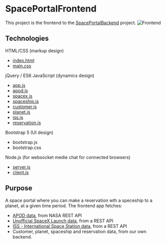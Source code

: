 # SpacePortalFrontend
This project is the frontend to the [SpacePortalBackend](https://github.com/RonniKahalani/SpacePortalBackend) project.
![Frontend](https://user-images.githubusercontent.com/8819076/186982448-eb34f465-60ae-4706-81d6-263b153c9b6c.png)

## Technologies

HTML/CSS (markup design)
-  [index.html](https://github.com/RonniKahalani/SpacePortalFrontend/blob/master/html/index.html)
-  [main.css](https://github.com/RonniKahalani/SpacePortalFrontend/blob/master/css/main.css)

jQuery / ES6 JavaScript (dynamics design)
-   [app.js](https://github.com/RonniKahalani/SpacePortalFrontend/blob/master/js/app.js)
-   [apod.js](https://github.com/RonniKahalani/SpacePortalFrontend/blob/master/js/apod.js)
-   [spacex.js](https://github.com/RonniKahalani/SpacePortalFrontend/blob/master/js/spacex.js)
-   [spaceship.js](https://github.com/RonniKahalani/SpacePortalFrontend/blob/master/js/spaceship.js)
-   [customer.js](https://github.com/RonniKahalani/SpacePortalFrontend/blob/master/js/customer.js)
-   [planet.js](https://github.com/RonniKahalani/SpacePortalFrontend/blob/master/js/planet.js)
-   [iss.js](https://github.com/RonniKahalani/SpacePortalFrontend/blob/master/js/iss.js)
-   [reservation.js](https://github.com/RonniKahalani/SpacePortalFrontend/blob/master/js/reservation.js)

Bootstrap 5 (UI design)
-  bootstrap.js
-  bootstrap.css

Node.js (for websocket medie chat for connected browsers)
-  [server.js](https://github.com/RonniKahalani/SpacePortalFrontend/blob/master/js/server.js)
-  [client.js](https://github.com/RonniKahalani/SpacePortalFrontend/blob/master/js/client.js)

## Purpose
A space portal where you can make a reservation wth a speceship to a planet, at a given time period.
The frontend app fetches:
- [APOD data](https://api.wheretheiss.at/v1/satellites/25544), from NASA REST API 
- [Unofficial SpaceX Launch data](https://api.spacexdata.com/v2/launches), from a REST API
- [ISS - International Space Station data](https://api.wheretheiss.at/v1/satellites/25544), from a REST API
- Customer, planet, spaceship and reservation data, from our own backend.
